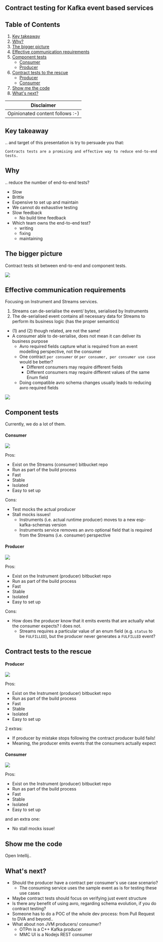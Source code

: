 ## Contract testing for Kafka event based services

## Table of Contents
<!-- TOC -->
  1. [Key takeaway](#Key-takeaway)
  2. [Why?](#Why)
  3. [The bigger picture](#The-bigger-picture)
  4. [Effective communication requirements](#Effective-communication-requirements)
  5. [Component tests](#Component-tests)
      - [Consumer](#Consumer)
      - [Producer](#Producer)
  6. [Contract tests to the rescue](#Contract-tests-to-the-rescue)
      - [Producer](#Producer-1)
      - [Consumer](#Consumer-1)
  7. [Show me the code](#Show-me-the-code)
  8. [What's next?](#Whats-next)
<!-- TOC -->

| Disclaimer                      |
|---------------------------------|
| Opinionated content follows :-) | 

## Key takeaway

.. and target of this presentation is try to persuade you that:

`Contracts tests are a promising and effective way to reduce end-to-end tests.`

## Why

.. reduce the number of end-to-end tests?

  - Slow
  - Brittle
  - Expensive to set up and maintain
  - We cannot do exhaustive testing
  - Slow feedback
    - No build time feedback
  - Which team owns the end-to-end test?
    - writing
    - fixing
    - maintaining

## The bigger picture

Contract tests sit between end-to-end and component tests.

![](images/src/main/plantuml/testing-pyramid.png)

## Effective communication requirements

Focusing on Instrument and Streams services.

1. Streams can de-serialise the event/ bytes, serialised by Instruments
2. The de-serialised event contains all necessary data for Streams to perform its business logic (has the proper semantics)

- (1) and (2) though related, are not the same!
- A consumer able to de-serialise, does not mean it can deliver its business purpose
  - Avro required fields capture what is required from an event modelling perspective, not the consumer
  - One contract `per consumer` or `per consumer, per consumer use case` would be better?
    - Different consumers may require different fields
    - Different consumers may require different values of the same Enum field
  - Doing compatible avro schema changes usually leads to reducing avro required fields

![](images/src/main/plantuml/producer-consumer.png)

## Component tests

Currently, we do a lot of them.

#### Consumer

![](images/src/main/plantuml/consumer-component-test.png)

Pros:
- Exist on the Streams (consumer) bitbucket repo
- Run as part of the build process
- Fast
- Stable
- Isolated
- Easy to set up

Cons:
- Test mocks the actual producer
- Stall mocks issues!
  - Instruments (i.e. actual runtime producer) moves to a new esp-kafka-schemas version
  - Instruments service removes an avro optional field that is required from the Streams (i.e. consumer) perspective

#### Producer

![](images/src/main/plantuml/producer-component-test.png)

Pros:
- Exist on the Instrument (producer) bitbucket repo
- Run as part of the build process
- Fast
- Stable
- Isolated
- Easy to set up

Cons:
- How does the producer know that it emits events that are actually what the consumer expects? I does not.
  - Streams requires a particular value of an enum field (e.g. `status` to be `FULFILLED`), but the producer never generates a `FULFILLED` event?

## Contract tests to the rescue

#### <a id="Producer-1"></a> Producer

![](images/src/main/plantuml/producer-contract-test.png)

Pros:
- Exist on the Instrument (producer) bitbucket repo
- Run as part of the build process
- Fast
- Stable
- Isolated
- Easy to set up

2 extras:
- If producer by mistake stops following the contract producer build fails!
- Meaning, the producer emits events that the consumers actually expect

#### <a id="Consumer-1"></a> Consumer

![](images/src/main/plantuml/consumer-contract-test.png)

Pros:
- Exist on the Instrument (producer) bitbucket repo
- Run as part of the build process
- Fast
- Stable
- Isolated
- Easy to set up

and an extra one:
- No stall mocks issue!

## Show me the code

Open Intellij.. 

## What's next?

- Should the producer have a contract per consumer's use case scenario?
  - The consuming service uses the sample event as is for testing these use cases
- Maybe contract tests should focus on verifying just event structure
- Is there any benefit of using avro, regarding schema evolution, if you do contract testing?
- Someone has to do a POC of the whole dev process: from Pull Request to DVA and beyond..
- What about non JVM producers/ consumer?
  - OTPm is a C++ Kafka producer
  - MMC UI is a Nodejs REST consumer